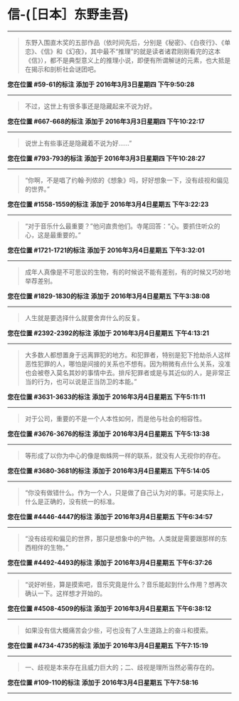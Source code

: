# 信-(［日本］东野圭吾)

---

> 东野入围直木奖的五部作品（依时间先后，分别是《秘密》、《白夜行》、《单恋》、《信》和《幻夜》，其中最不“推理”的就是读者诸君刚刚看完的这本《信》），都不是典型意义上的推理小说，即便有所谓解谜的元素，也大抵是在揭示和剖析社会谜团吧。

**您在位置 #59-61的标注** **添加于 2016年3月3日星期四 下午9:50:28**

---

> 不过，这世上有很多事还是隐藏起来不说为好。

**您在位置 #667-668的标注** **添加于 2016年3月3日星期四 下午10:22:17**

---

> 说世上有些事还是隐藏着不说为好……”

**您在位置 #793-793的标注** **添加于 2016年3月3日星期四 下午10:28:27**

---

> “你啊，不是唱了约翰·列侬的《想象》吗，好好想象一下，没有歧视和偏见的世界。”

**您在位置 #1558-1559的标注** **添加于 2016年3月4日星期五 下午3:22:23**

---

> “对于音乐什么最重要？”他问直贵他们。寺尾回答：“心。要抓住听众的心，这是最重要的。”

**您在位置 #1721-1721的标注** **添加于 2016年3月4日星期五 下午3:32:01**

---

> 成年人真像是不可思议的生物，有的时候说不能有差别，有的时候又巧妙地举荐差别。

**您在位置 #1829-1830的标注** **添加于 2016年3月4日星期五 下午3:38:08**

---

> 人生就是要选择什么就要舍弃什么的反复。

**您在位置 #2392-2392的标注** **添加于 2016年3月4日星期五 下午4:13:21**

---

> 大多数人都想置身于远离罪犯的地方。和犯罪者，特别是犯下抢劫杀人这样恶性犯罪的人，哪怕是间接的关系也不想有。因为稍微有点什么关系，没准也会被卷入莫名其妙的事情中去。排斥犯罪者或是与其近似的人，是非常正当的行为，也可以说是正当防卫的本能。”

**您在位置 #3631-3633的标注** **添加于 2016年3月4日星期五 下午5:11:11**

---

> 对于公司，重要的不是一个人本性如何，而是他与社会的相容性。

**您在位置 #3676-3676的标注** **添加于 2016年3月4日星期五 下午5:13:38**

---

> 等形成了以你为中心的像是蜘蛛网一样的联系，就没有人无视你的存在。

**您在位置 #3680-3681的标注** **添加于 2016年3月4日星期五 下午5:14:05**

---

> “你没有做错什么。作为一个人，只是做了自己认为对的事。可是实际上，什么是正确的，没有统一的标准。

**您在位置 #4446-4447的标注** **添加于 2016年3月4日星期五 下午6:34:57**

---

> “没有歧视和偏见的世界，那只是想象中的产物。人类就是需要跟那样的东西相伴的生物。”

**您在位置 #4492-4493的标注** **添加于 2016年3月4日星期五 下午6:37:26**

---

> “说好听些，算是摸索吧，音乐究竟是什么？音乐能起到什么作用？想再次确认一下。这样想才开始的。

**您在位置 #4508-4509的标注** **添加于 2016年3月4日星期五 下午6:38:12**

---

> 如果没有信大概痛苦会少些，可也没有了人生道路上的奋斗和摸索。

**您在位置 #4734-4735的标注** **添加于 2016年3月4日星期五 下午7:15:19**

---

> 一、歧视是本来存在且威力巨大的；二、歧视是理所当然必需存在的。

**您在位置 #109-110的标注** **添加于 2016年3月4日星期五 下午7:58:16**

---


